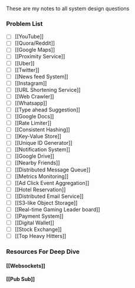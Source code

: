 These are my notes to all system design questions

### Problem List

- [ ] [[YouTube]]
- [ ] [[Quora/Reddit]]
- [ ] [[Google Maps]]
- [ ] [[Proximity Service]]
- [ ] [[Uber]]
- [ ] [[Twitter]]
- [ ] [[News feed System]]
- [ ] [[Instagram]]
- [ ] [[URL Shortening Service]]
- [ ] [[Web Crawler]]
- [ ] [[Whatsapp]]
- [ ] [[Type ahead Suggestion]]
- [ ] [[Google Docs]]
- [ ] [[Rate Limiter]]
- [ ] [[Consistent Hashing]]
- [ ] [[Key-Value Store]]
- [ ] [[Unique ID Generator]]
- [ ] [[Notification System]]
- [ ] [[Google Drive]]
- [ ] [[Nearby Friends]]
- [ ] [[Distributed Message Queue]]
- [ ] [[Metrics Monitoring]]
- [ ] [[Ad Click Event Aggregation]]
- [ ] [[Hotel Reservation]]
- [ ] [[Distributed Email Service]]
- [ ] [[S3-like Object Storage]]
- [ ] [[Real-time Gaming Leader board]]
- [ ] [[Payment System]]
- [ ] [[Digital Wallet]]
- [ ] [[Stock Exchange]]
- [ ] [[Top Heavy Hitters]]

### Resources For Deep Dive

#### [[Websockets]]
#### [[Pub Sub]]


